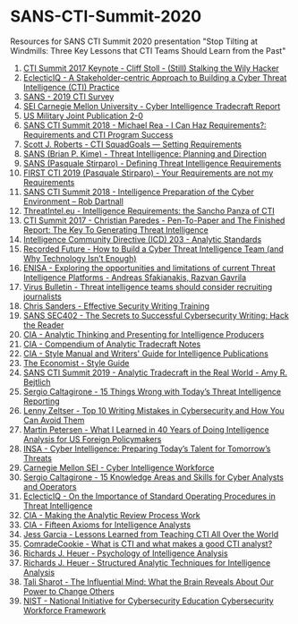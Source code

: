 # SANS-CTI-Summit-2020
Resources for SANS CTI Summit 2020 presentation "Stop Tilting at Windmills: Three Key Lessons that CTI Teams Should Learn from the Past"

<ol>
<li><a href="https://www.youtube.com/watch?v=1h7rLHNXio8" target="_blank" rel="noopener">CTI Summit 2017 Keynote - Cliff Stoll - (Still) Stalking the Wily Hacker</a></li>
<li><a href="https://www.eclecticiq.com/resources/white-paper-building-cyber-threat-intelligence-practice?submissionGuid=6735f84f-06b8-4cb8-83f5-582baa59ad4a#download" target="_blank" rel="noopener">EclecticIQ - A Stakeholder-centric Approach to Building a Cyber Threat Intelligence (CTI) Practice</a></li>
<li><a href="https://www.sans.org/reading-room/whitepapers/analyst/evolution-cyber-threat-intelligence-cti-2019-cti-survey-38790" target="_blank" rel="noopener"> SANS - 2019 CTI Survey</a></li>
<li><a href="https://resources.sei.cmu.edu/library/asset-view.cfm?assetid=546686" target="_blank" rel="noopener">SEI Carnegie Mellon University - Cyber Intelligence Tradecraft Report</a></li>
<li><a href="http://www.jcs.mil/Portals/36/Documents/Doctrine/pubs/jp2_0.pdf" target="_blank" rel="noopener">US Military Joint Publication 2-0</a></li>
<li><a href="https://www.youtube.com/watch?v=Aqo3IcVQs_M" target="_blank" rel="noopener">SANS CTI Summit 2018 - Michael Rea - I Can Haz Requirements?: Requirements and CTI Program Success</a></li>
<li><a href="https://medium.com/@sroberts/cti-squadgoals-setting-requirements-41bcb63db918" target="_blank" rel="noopener">Scott J. Roberts - CTI SquadGoals — Setting Requirements</a></li>
<li><a href="https://www.sans.org/reading-room/whitepapers/threatintelligence/threat-intelligence-planning-direction-36857" target="_blank" rel="noopener">SANS (Brian P. Kime) - Threat Intelligence: Planning and Direction</a></li>
<li><a href="https://isc.sans.edu/forums/diary/Defining+Threat+Intelligence+Requirements/21519/" target="_blank" rel="noopener">SANS (Pasquale Stirparo) - Defining Threat Intelligence Requirements</a></li>
<li><a href="https://www.first.org/events/symposium/london2019/program#pYour-Requirements-are-not-my-Requirements" target="_blank" rel="noopener">FIRST CTI 2019 (Pasquale Stirparo) - Your Requirements are not my Requirements</a></li>
<li><a href="https://www.youtube.com/watch?v=3bXr-CF9NBI" target="_blank" rel="noopener">SANS CTI Summit 2018 - Intelligence Preparation of the Cyber Environment – Rob Dartnall</a></li>
<li><a href="https://threatintel.eu/2019/09/24/intelligence-requirements-and-don-quixote/" target="_blank" rel="noopener">ThreatIntel.eu - Intelligence Requirements: the Sancho Panza of CTI</a></li> 
<li><a href="https://www.youtube.com/watch?v=XEmksbsrnv8" target="_blank" rel="noopener">CTI Summit 2017 - Christian Paredes - Pen-To-Paper and The Finished Report: The Key To Generating Threat Intelligence</a></li>
<li><a href="https://fas.org/irp/dni/icd/icd-203.pdf" target="_blank" rel="noopener">Intelligence Community Directive (ICD) 203 - Analytic Standards</a></li>
<li><a href="https://www.recordedfuture.com/cyber-threat-intelligence-team/" target="_blank" rel="noopener">Recorded Future - How to Build a Cyber Threat Intelligence Team (and Why Technology Isn’t Enough)</a></li>
<li><a href="https://www.enisa.europa.eu/publications/exploring-the-opportunities-and-limitations-of-current-threat-intelligence-platforms" target="_blank" rel="noopener">ENISA - Exploring the opportunities and limitations of current Threat Intelligence Platforms - Andreas Sfakianakis, Razvan Gavrila</a></li>
<li><a href="https://www.virusbulletin.com/blog/2019/01/threat-intelligence-teams-should-consider-recruiting-journalists/" target="_blank" rel="noopener">Virus Bulletin - Threat intelligence teams should consider recruiting journalists</a></li>
<li><a href="https://chrissanders.org/training/writing/" target="_blank" rel="noopener">Chris Sanders - Effective Security Writing Training</a></li>
<li><a href="https://www.sans.org/course/cyber-security-writing-secrets" target="_blank" rel="noopener">SANS SEC402 - The Secrets to Successful Cybersecurity Writing: Hack the Reader</a></li>
<li><a href="https://cdn.ymaws.com/www.scip.org/resource/resmgr/White_Papers/Analytic-Thinking-CIA.pdf" target="_blank" rel="noopener">CIA - Analytic Thinking and Presenting for Intelligence Producers</a></li>
<li><a href="http://www.oss.net/dynamaster/file_archive/040319/cb27cc09c84d056b66616b4da5c02a4d/OSS2000-01-23.pdf" target="_blank" rel="noopener">CIA - Compendium of Analytic Tradecraft Notes</a></li>
<li><a href="https://fas.org/irp/cia/product/style.pdf" target="_blank" rel="noopener">CIA - Style Manual and Writers' Guide for Intelligence Publications</a></li>
<li><a href="https://shop.economist.com/products/the-economist-style-guide-12th-edition" target="_blank" rel="noopener">The Economist - Style Guide</a></li>
<li><a href="https://www.sans.org/cyber-security-summit/archives/file/summit-archive-1548086284.pdf" target="_blank" rel="noopener">SANS CTI Summit 2019 - Analytic Tradecraft in the Real World - Amy R. Bejtlich</a></li>
<li><a href="http://www.activeresponse.org/15-things-wrong-with-todays-threat-intelligence-reporting/" target="_blank" rel="noopener">Sergio Caltagirone - 15 Things Wrong with Today’s Threat Intelligence Reporting</a></li>
<li><a href="https://www.sans.org/webcasts/top-10-writing-mistakes-cybersecurity-avoid-110220" target="_blank" rel="noopener">Lenny Zeltser - Top 10 Writing Mistakes in Cybersecurity and How You Can Avoid Them</a></li>
<li><a href="https://www.cia.gov/library/center-for-the-study-of-intelligence/csi-publications/csi-studies/studies/vol.-55-no.-1/pdfs/CleanedPetersen-What%20I%20Learned-20Apr2011.pdf" target="_blank" rel="noopener">Martin Petersen - What I Learned in 40 Years of Doing Intelligence Analysis for US Foreign Policymakers</a></li>
<li><a href="https://www.insaonline.org/wp-content/uploads/2017/04/INSA_Cyber_Intel_PrepTalent.pdf" target="_blank" rel="noopener">INSA - Cyber Intelligence: Preparing Today’s Talent for Tomorrow’s Threats</a></li>
<li><a href="https://docplayer.net/4796848-Cyber-intelligence-workforce.html" target="_blank" rel="noopener">Carnegie Mellon SEI - Cyber Intelligence Workforce</a></li>
<li><a href="http://www.activeresponse.org/15-knowledge-areas-and-skills-for-cyber-analysts-and-operators/" target="_blank" rel="noopener">Sergio Caltagirone - 15 Knowledge Areas and Skills for Cyber Analysts and Operators</a></li>
<li><a href="https://blog.eclecticiq.com/on-the-importance-of-standard-operating-procedures-in-threat-intelligence" target="_blank" rel="noopener">EclecticIQ - On the Importance of Standard Operating Procedures in Threat Intelligence</a></li>
<li><a href="https://www.cia.gov/library/center-for-the-study-of-intelligence/csi-publications/csi-studies/studies/vol49no1/html_files/analytic_review_7.html" target="_blank" rel="noopener">CIA - Making the Analytic Review Process Work</a></li>
<li><a href="https://www.cia.gov/library/center-for-the-study-of-intelligence/csi-publications/csi-studies/studies/97unclass/axioms.html" target="_blank" rel="noopener">CIA - Fifteen Axioms for Intelligence Analysts</a></li>
<li><a href="https://www.enisa.europa.eu/events/cti-eu-event/cti-eu-event-presentations/lessons-learned-from-teaching-cti-all-over-the-world/at_download/file" target="_blank" rel="noopener">Jess  Garcia - Lessons Learned from Teaching CTI All Over the World</a></li>
<li><a href="https://medium.com/@comradecookie/what-is-cti-and-what-makes-a-good-cti-analyst-62bdded4de59" target="_blank" rel="noopener">ComradeCookie - What is CTI and what makes a good CTI analyst?</a></li>
<li><a href="https://www.cia.gov/library/center-for-the-study-of-intelligence/csi-publications/books-and-monographs/psychology-of-intelligence-analysis/PsychofIntelNew.pdf" target="_blank" rel="noopener">Richards J. Heuer - Psychology of Intelligence Analysis</a></li>
<li><a href="https://www.amazon.com/Structured-Analytic-Techniques-Intelligence-Analysis/dp/1452241511/" target="_blank" rel="noopener">Richards J. Heuer - Structured Analytic Techniques for Intelligence Analysis</a></li>
<li><a href="https://www.youtube.com/watch?v=NyME0Idsq9w" target="_blank" rel="noopener">Tali Sharot - The Influential Mind: What the Brain Reveals About Our Power to Change Others</a></li>
<li><a href="https://nvlpubs.nist.gov/nistpubs/SpecialPublications/NIST.SP.800-181.pdf" target="_blank" rel="noopener">NIST - National Initiative for Cybersecurity Education Cybersecurity Workforce Framework</a></li>
